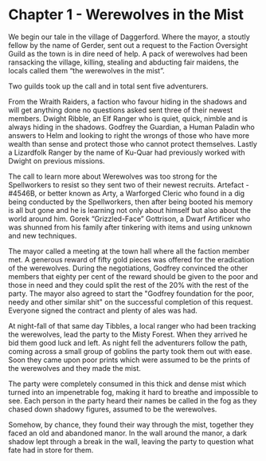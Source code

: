 # Chapter 1 - Werewolves in the Mist

We begin our tale in the village of Daggerford. Where the mayor, a stoutly fellow by the name of Gerder, sent out a request to the Faction Oversight Guild as the town is in dire need of help. A pack of werewolves had been ransacking the village, killing, stealing and abducting fair maidens, the locals called them “the werewolves in the mist”.

Two guilds took up the call and in total sent five adventurers.

From the Wraith Raiders, a faction who favour hiding in the shadows and will get anything done no questions asked sent three of their newest members. Dwight Ribble, an Elf Ranger who is quiet, quick, nimble and is always hiding in the shadows. Godfrey the Guardian, a Human Paladin who answers to Helm and looking to right the wrongs of those who have more wealth than sense and protect those who cannot protect themselves. Lastly a Lizardfolk Ranger by the name of Ku-Quar had previously worked with Dwight on previous missions.

The call to learn more about Werewolves was too strong for the Spellworkers to resist so they sent two of their newest recruits. Artefact - #4546B, or better known as Arty, a Warforged Cleric who found in a dig being conducted by the Spellworkers, then after being booted his memory is all but gone and he is learning not only about himself but also about the world around him. Gorek “Grizzled-Face” Gottrison, a Dwarf Artificer who was shunned from his family after tinkering with items and using unknown and new techniques.

The mayor called a meeting at the town hall where all the faction member met. A generous reward of fifty gold pieces was offered for the eradication of the werewolves. During the negotiations, Godfrey convinced the other members that eighty per cent of the reward should be given to the poor and those in need and they could split the rest of the 20% with the rest of the party. The mayor also agreed to start the "Godfrey foundation for the poor, needy and other similar shit" on the successful completion of this request. Everyone signed the contract and plenty of ales was had.

At night-fall of that same day Tibbles, a local ranger who had been tracking the werewolves, lead the party to the Misty Forest. When they arrived he bid them good luck and left. As night fell the adventurers follow the path, coming across a small group of goblins the party took them out with ease. Soon they came upon poor prints which were assumed to be the prints of the werewolves and they made the mist.

The party were completely consumed in this thick and dense mist which turned into an impenetrable fog, making it hard to breathe and impossible to see. Each person in the party heard their names be called in the fog as they chased down shadowy figures, assumed to be the werewolves.

Somehow, by chance, they found their way through the mist, together they faced an old and abandoned manor. In the wall around the manor, a dark shadow lept through a break in the wall, leaving the party to question what fate had in store for them.